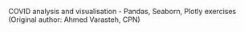 COVID analysis and visualisation - Pandas, Seaborn, Plotly exercises (Original author: Ahmed Varasteh, CPN)
